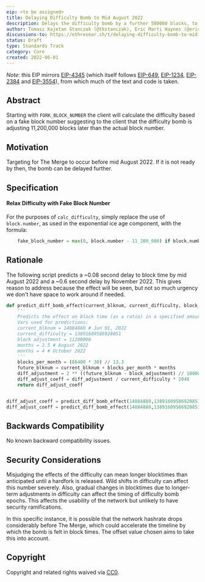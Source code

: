 ```yaml
---
eip: <to be assigned>
title: Delaying Difficulty Bomb to Mid August 2022
description: Delays the difficulty bomb by a further 500000 blocks, to the middle of August 2022.
author: Tomasz Kajetan Stanczak (@tkstanczak), Eric Marti Haynes (@ericmartihaynes), Josh Klopfenstein (@joshklop)
discussions-to: https://ethresear.ch/t/delaying-difficulty-bomb-to-mid-august-2022/12762
status: Draft
type: Standards Track
category: Core
created: 2022-06-01
---
```


*Note*: this EIP mirrors [EIP-4345](eip-4345.md) (which itself follows [EIP-649](eip-649.md), [EIP-1234](eip-1234.md), [EIP-2384](eip-2384.md) and [EIP-3554](eip-3554.md)), from which much of the text and code is taken.

## Abstract
Starting with `FORK_BLOCK_NUMBER` the client will calculate the difficulty based on a fake block number suggesting to the client that the difficulty bomb is adjusting 11,200,000 blocks later than the actual block number.

## Motivation
Targeting for The Merge to occur before mid August 2022. If it is not ready by then, the bomb can be delayed further.

## Specification
#### Relax Difficulty with Fake Block Number
For the purposes of `calc_difficulty`, simply replace the use of `block.number`, as used in the exponential ice age component, with the formula:
```py
    fake_block_number = max(0, block.number - 11_200_000) if block.number >= FORK_BLOCK_NUMBER else block.number
```
## Rationale

The following script predicts a ~0.08 second delay to block time by mid August 2022 and a ~0.6 second delay by November 2022. This gives reason to address because the effect will be seen, but not so much urgency we don't have space to work around if needed.

```python
def predict_diff_bomb_effect(current_blknum, current_difficulty, block_adjustment, months):
    '''
    Predicts the effect on block time (as a ratio) in a specified amount of months in the future.
    Vars used for predictions:
    current_blknum = 14884880 # Jun 01, 2022
    current_difficulty = 13891609586928851
    block adjustment = 11200000
    months = 2.5 # August 2022
    months = 4 # October 2022
    '''
    blocks_per_month = (86400 * 30) // 13.3
    future_blknum = current_blknum + blocks_per_month * months
    diff_adjustment = 2 ** ((future_blknum - block_adjustment) // 100000 - 2)
    diff_adjust_coeff = diff_adjustment / current_difficulty * 2048
    return diff_adjust_coeff


diff_adjust_coeff = predict_diff_bomb_effect(14884880,13891609586928851,11200000,2.5)
diff_adjust_coeff = predict_diff_bomb_effect(14884880,13891609586928851,11200000,4)
```

## Backwards Compatibility
No known backward compatibility issues.

## Security Considerations
Misjudging the effects of the difficulty can mean longer blocktimes than anticipated until a hardfork is released. Wild shifts in difficulty can affect this number severely. Also, gradual changes in blocktimes due to longer-term adjustments in difficulty can affect the timing of difficulty bomb epochs. This affects the usability of the network but unlikely to have security ramifications.

In this specific instance, it is possible that the network hashrate drops considerably before The Merge, which could accelerate the timeline by which the bomb is felt in block times. The offset value chosen aims to take this into account.

## Copyright
Copyright and related rights waived via [CC0](../LICENSE.md).
